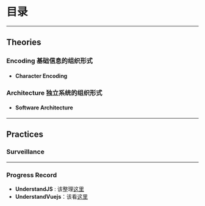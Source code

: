 # 目录


***
## Theories
### Encoding  基础信息的组织形式
* #### Character Encoding

### Architecture  独立系统的组织形式
* #### Software Architecture



***
## Practices
### Surveillance



***
### Progress Record
* **UnderstandJS** : 该整理[这里](https://github.com/getify/You-Dont-Know-JS/blob/master/this%20%26%20object%20prototypes/ch4.md)
* **UnderstandVuejs**：该看[这里](https://vuejs.org/v2/guide/components.html#Misc)
